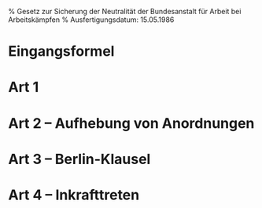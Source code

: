 % Gesetz zur Sicherung der Neutralität der Bundesanstalt für Arbeit bei Arbeitskämpfen
% Ausfertigungsdatum: 15.05.1986
 
# Eingangsformel

# Art 1

# Art 2 – Aufhebung von Anordnungen

# Art 3 – Berlin-Klausel

# Art 4 – Inkrafttreten
